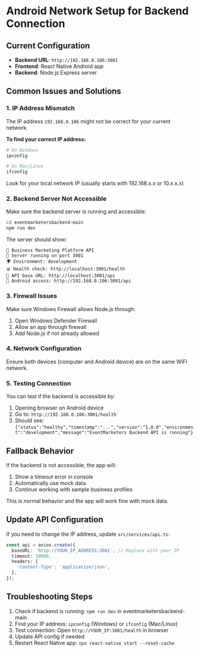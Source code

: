 # Android Network Setup for Backend Connection

## Current Configuration
- **Backend URL**: `http://192.168.0.106:3001`
- **Frontend**: React Native Android app
- **Backend**: Node.js Express server

## Common Issues and Solutions

### 1. IP Address Mismatch
The IP address `192.168.0.106` might not be correct for your current network.

**To find your correct IP address:**
```bash
# On Windows
ipconfig

# On Mac/Linux
ifconfig
```

Look for your local network IP (usually starts with 192.168.x.x or 10.x.x.x)

### 2. Backend Server Not Accessible
Make sure the backend server is running and accessible:

```bash
cd eventmarketersbackend-main
npm run dev
```

The server should show:
```
🚀 Business Marketing Platform API
📡 Server running on port 3001
🌍 Environment: development
📊 Health check: http://localhost:3001/health
🔗 API base URL: http://localhost:3001/api
📱 Android access: http://192.168.0.106:3001/api
```

### 3. Firewall Issues
Make sure Windows Firewall allows Node.js through:
1. Open Windows Defender Firewall
2. Allow an app through firewall
3. Add Node.js if not already allowed

### 4. Network Configuration
Ensure both devices (computer and Android device) are on the same WiFi network.

### 5. Testing Connection
You can test if the backend is accessible by:
1. Opening browser on Android device
2. Go to: `http://192.168.0.106:3001/health`
3. Should see: `{"status":"healthy","timestamp":"...","version":"1.0.0","environment":"development","message":"EventMarketers Backend API is running"}`

## Fallback Behavior
If the backend is not accessible, the app will:
1. Show a timeout error in console
2. Automatically use mock data
3. Continue working with sample business profiles

This is normal behavior and the app will work fine with mock data.

## Update API Configuration
If you need to change the IP address, update `src/services/api.ts`:

```typescript
const api = axios.create({
  baseURL: 'http://YOUR_IP_ADDRESS:3001', // Replace with your IP
  timeout: 10000,
  headers: {
    'Content-Type': 'application/json',
  },
});
```

## Troubleshooting Steps
1. Check if backend is running: `npm run dev` in eventmarketersbackend-main
2. Find your IP address: `ipconfig` (Windows) or `ifconfig` (Mac/Linux)
3. Test connection: Open `http://YOUR_IP:3001/health` in browser
4. Update API config if needed
5. Restart React Native app: `npx react-native start --reset-cache`
